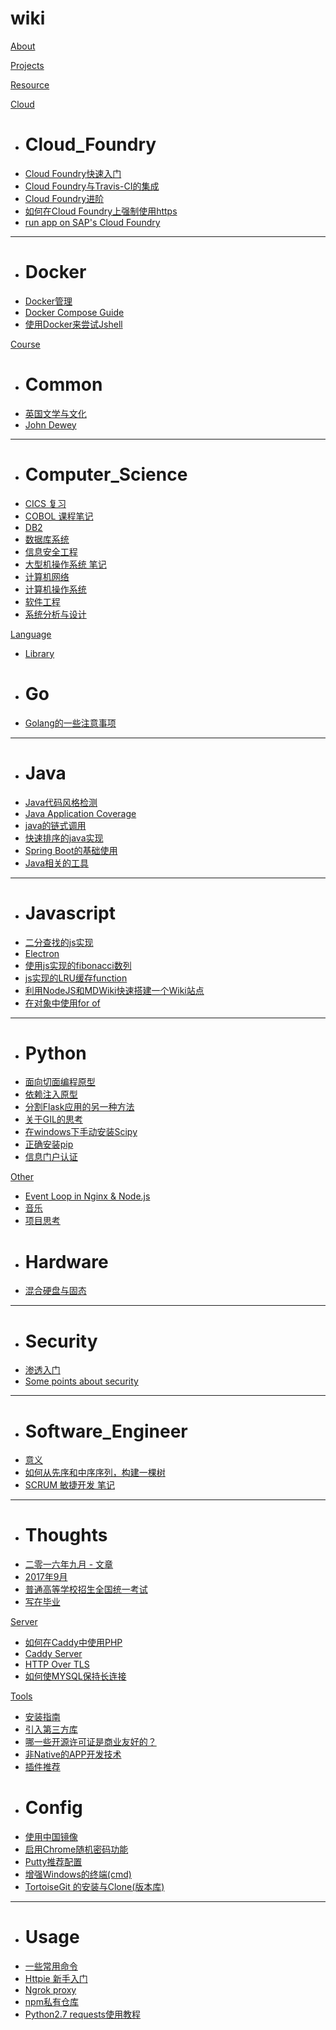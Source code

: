 # wiki

[About](index.md)


[Projects](projects.md)

[Resource](resources.md)

[Cloud]()

* # Cloud_Foundry
* [Cloud Foundry快速入门](cloud/cloud_foundry/cf-course-1.md)
* [Cloud Foundry与Travis-CI的集成](cloud/cloud_foundry/cf-course-2.md)
* [Cloud Foundry进阶](cloud/cloud_foundry/cf-course-3.md)
* [如何在Cloud Foundry上强制使用https](cloud/cloud_foundry/cf-https.md)
* [run app on SAP's Cloud Foundry](cloud/cloud_foundry/cf-of-SAP.md)
---
* # Docker
* [Docker管理](cloud/docker/docker-management.md)
* [Docker Compose Guide](cloud/docker/docker_compose_guide.md)
* [使用Docker来尝试Jshell](cloud/docker/test_jdk9_with_docker.md)

[Course]()

* # Common
* [英国文学与文化](course/common/british_literature_culture.md)
* [John Dewey](course/common/john_dewey.md)
---
* # Computer_Science
* [CICS 复习](course/computer_science/cics.md)
* [COBOL 课程笔记](course/computer_science/cobol.md)
* [DB2](course/computer_science/db2.md)
* [数据库系统](course/computer_science/dbs.md)
* [信息安全工程](course/computer_science/information-security.md)
* [大型机操作系统 笔记](course/computer_science/mainframe.md)
* [计算机网络](course/computer_science/network.md)
* [计算机操作系统](course/computer_science/os.md)
* [软件工程](course/computer_science/software_engineer.md)
* [系统分析与设计](course/computer_science/system_ana_design.md)

[Language]()

* [Library](language/library.md)
* # Go
* [Golang的一些注意事项](language/go/attention.md)
---
* # Java
* [Java代码风格检测](language/java/codestyle.md)
* [Java Application Coverage](language/java/coverage.md)
* [java的链式调用](language/java/linked.md)
* [快速排序的java实现](language/java/quick_sort.md)
* [Spring Boot的基础使用](language/java/spring-boot.md)
* [Java相关的工具](language/java/tools.md)
---
* # Javascript
* [二分查找的js实现](language/javascript/binary-search.md)
* [Electron](language/javascript/electron.md)
* [使用js实现的fibonacci数列](language/javascript/js-fibonacci.md)
* [js实现的LRU缓存function](language/javascript/js-lru-func.md)
* [利用NodeJS和MDWiki快速搭建一个Wiki站点](language/javascript/nodejs-wiki.md)
* [在对象中使用for of](language/javascript/use-for-of-in-object.md)
---
* # Python
* [面向切面编程原型](language/python/aop-proto.md)
* [依赖注入原型](language/python/di-proto.md)
* [分割Flask应用的另一种方法](language/python/flask-module.md)
* [关于GIL的思考](language/python/GIL-thought.md)
* [在windows下手动安装Scipy](language/python/install-scipy-on-windows.md)
* [正确安装pip](language/python/pip-install.md)
* [信息门户认证](language/python/reptile-demo.md)

[Other]()

* [Event Loop in Nginx & Node.js](other/event-loop.md)
* [音乐](other/music.md)
* [项目思考](other/projects.md)
* # Hardware
* [混合硬盘与固态](other/hardware/sshd-or-ssd.md)
---
* # Security
* [渗透入门](other/security/exploit.md)
* [Some points about security](other/security/points.md)
---
* # Software_Engineer
* [意义](other/software_engineer/meanings.md)
* [如何从先序和中序序列，构建一棵树](other/software_engineer/regen-tree.md)
* [SCRUM 敏捷开发 笔记](other/software_engineer/scrum.md)
---
* # Thoughts
* [二零一六年九月 - 文章](other/thoughts/2016-9.md)
* [2017年9月](other/thoughts/2017-9.md)
* [普通高等学校招生全国统一考试](other/thoughts/gaokao.md)
* [写在毕业](other/thoughts/graduation.md)

[Server]()

* [如何在Caddy中使用PHP](server/caddy-zentao.md)
* [Caddy Server](server/caddy.md)
* [HTTP Over TLS](server/https.md)
* [如何使MYSQL保持长连接](server/mysql-conn.md)

[Tools]()

* [安装指南](tools/install.md)
* [引入第三方库](tools/library.md)
* [哪一些开源许可证是商业友好的？](tools/license.md)
* [非Native的APP开发技术](tools/non-native-app.md)
* [插件推荐](tools/plugins.md)
* # Config
* [使用中国镜像](tools/config/china-mirror.md)
* [启用Chrome随机密码功能](tools/config/password.md)
* [Putty推荐配置](tools/config/putty.md)
* [增强Windows的终端(cmd)](tools/config/terminal.md)
* [TortoiseGit 的安装与Clone(版本库)](tools/config/ttsgit-install.md)
---
* # Usage
* [一些常用命令](tools/usage/commands.md)
* [Httpie 新手入门](tools/usage/httpie.md)
* [Ngrok proxy](tools/usage/ngrok.md)
* [npm私有仓库](tools/usage/npm.md)
* [Python2.7 requests使用教程](tools/usage/requests.md)

